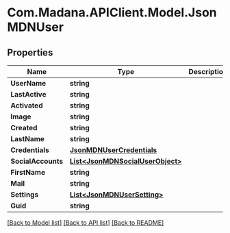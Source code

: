 
# Com.Madana.APIClient.Model.JsonMDNUser

## Properties

Name | Type | Description | Notes
------------ | ------------- | ------------- | -------------
**UserName** | **string** |  | [optional] 
**LastActive** | **string** |  | [optional] 
**Activated** | **string** |  | [optional] 
**Image** | **string** |  | [optional] 
**Created** | **string** |  | [optional] 
**LastName** | **string** |  | [optional] 
**Credentials** | [**JsonMDNUserCredentials**](JsonMDNUserCredentials.md) |  | [optional] 
**SocialAccounts** | [**List&lt;JsonMDNSocialUserObject&gt;**](JsonMDNSocialUserObject.md) |  | [optional] 
**FirstName** | **string** |  | [optional] 
**Mail** | **string** |  | [optional] 
**Settings** | [**List&lt;JsonMDNUserSetting&gt;**](JsonMDNUserSetting.md) |  | [optional] 
**Guid** | **string** |  | [optional] 

[[Back to Model list]](../README.md#documentation-for-models)
[[Back to API list]](../README.md#documentation-for-api-endpoints)
[[Back to README]](../README.md)

